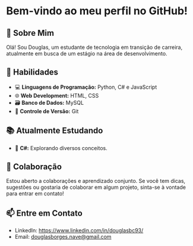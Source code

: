 # Bem-vindo ao meu perfil no GitHub!

## 👋 Sobre Mim
Olá! Sou Douglas, um estudante de tecnologia em transição de carreira, atualmente em busca de um estágio na área de desenvolvimento.

## 🚀 Habilidades
- 💻 **Linguagens de Programação:** Python, C# e JavaScript
- 🌐 **Web Development:** HTML, CSS
- 🗃️ **Banco de Dados:** MySQL
- 🔄 **Controle de Versão:** Git

## 📚 Atualmente Estudando
- 🐍 **C#:** Explorando diversos conceitos.

## 🤝 Colaboração
Estou aberto a colaborações e aprendizado conjunto. Se você tem dicas, sugestões ou gostaria de colaborar em algum projeto, sinta-se à vontade para entrar em contato!

## 📫 Entre em Contato
- LinkedIn: https://www.linkedin.com/in/douglasbc93/
- Email: douglasborges.nave@gmail.com
